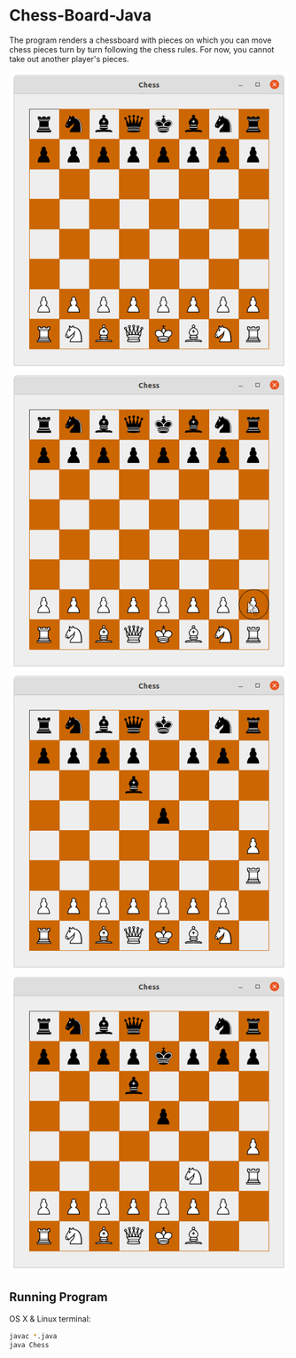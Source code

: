 # Chess-Board-Java

The program renders a chessboard with pieces on which you can move chess pieces turn by turn following the chess rules. For now, you cannot take out another player's pieces.

![](image1.png)
![](image2.png)
![](image3.png)
![](image4.png)

## Running Program

OS X & Linux terminal:

```sh
javac *.java
java Chess
```
